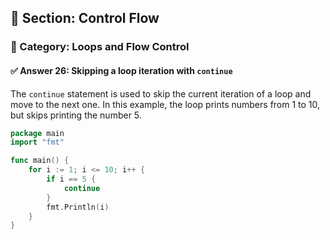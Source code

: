 ## 📘 Section: Control Flow  
### 🔹 Category: Loops and Flow Control  
#### ✅ Answer 26: Skipping a loop iteration with `continue`

The `continue` statement is used to skip the current iteration of a loop and move to the next one. In this example, the loop prints numbers from 1 to 10, but skips printing the number 5.

```go
package main
import "fmt"

func main() {
    for i := 1; i <= 10; i++ {
        if i == 5 {
            continue
        }
        fmt.Println(i)
    }
}
```
